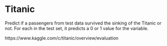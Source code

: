 # Titanic
<p> Predict if a passengers from test data survived the sinking of the Titanic or not.
For each in the test set, it predicts a 0 or 1 value for the variable.
<p>  https://www.kaggle.com/c/titanic/overview/evaluation 
